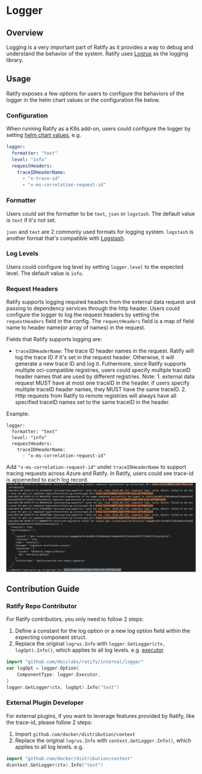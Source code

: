 # Logger

## Overview
Logging is a very important part of Ratify as it provides a way to debug and understand the behavior of the system. Ratify uses [Logrus](https://github.com/sirupsen/logrus) as the logging library.

## Usage
Ratify exposes a few options for users to configure the behaviors of the logger in the helm chart values or the configuration file below.

### Configuration
When running Ratify as a K8s add-on, users could configure the logger by setting [helm chart values](https://github.com/ratify-project/ratify/blob/main/charts/ratify/values.yaml), e.g.
```yaml
logger:
  formatter: "text"
  level: "info"
  requestHeaders:
    traceIDHeaderName:
      - "x-trace-id"
      - "x-ms-correlation-request-id"
```

### Formatter
Users could set the formatter to be `text`, `json` or `logstash`. The default value is `text` if it's not set.

`json` and `text` are 2 commonly used formats for logging system. `logstash` is another format that's compatible with [Logstash](https://www.elastic.co/logstash).

### Log Levels
Users could configure log level by setting `logger.level` to the expected level. The default value is `info`.

### Request Headers
Ratify supports logging required headers from the external data request and passing to dependency services through the http header. Users could configure the logger to log the request headers by setting the `requestHeaders` field in the config. The `requestHeaders` field is a map of field name to header name(or array of names) in the request.

Fields that Ratify supports logging are:
- `traceIDHeaderName`: The trace ID header names in the request. Ratify will log the trace ID if it's set in the request header. Otherwise, it will generate a new trace ID and log it. Futhermore, since Ratify supports multiple oci-compatible registries, users could specify multiple traceID header names that are used by different registries. Note: 1. external data request MUST have at most one traceID in the header, if users specify multiple traceID header names, they MUST have the same traceID. 2. Http requests from Ratify to remote registries will always have all specified traceID names set to the same traceID in the header.

Example:
```
logger:
  formatter: "text"
  level: "info"
  requestHeaders:
    traceIDHeaderName:
      - "x-ms-correlation-request-id"
```
Add `"x-ms-correlation-request-id"` under `traceIDHeaderName` to support tracing requests across Azure and Ratify.
In Ratify, users could see trace-id is appeneded to each log record.
![](../imgs/trace-id-log.png)

## Contribution Guide
### Ratify Repo Contributor
For Ratify contributors, you only need to follow 2 steps:
1. Define a constant for the log option or a new log option field within the expecting component struct.
2. Replace the original `logrus.Info` with `logger.GetLogger(ctx, logOpt).Info()`, which applies to all log levels.
e.g. [executor](https://github.com/ratify-project/ratify/blob/main/pkg/executor/core/executor.go)
```go
import "github.com/deislabs/ratify/internal/logger"
var logOpt = logger.Option{
	ComponentType: logger.Executor,
}
logger.GetLogger(ctx, logOpt).Info("test")
```

### External Plugin Developer
For external plugins, if you want to leverage features provided by Ratify, like the trace-id, please follow 2 steps:
1. Import `github.com/docker/distribution/context`
2. Replace the original `logrus.Info` with `context.GetLogger.Info()`, which applies to all log levels.
e.g.
```go
import "github.com/docker/distribution/context"
dcontext.GetLogger(ctx).Info("test")
```